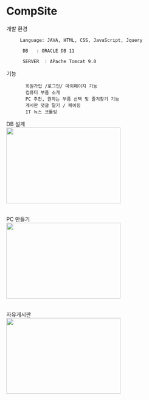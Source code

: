 # CompSite

 
 개발 환경 
           
         Language: JAVA, HTML, CSS, JavaScript, Jquery

          DB   : ORACLE DB 11
          
          SERVER  : APache Tomcat 9.0

            
 기능      
 
           회원가입 /로그인/ 마이페이지 기능 
           컴퓨터 부품 소개 
           PC 추천, 원하는 부품 선택 및 즐겨찾기 기능 
           게시판 댓글 달기 / 페이징 
           IT 뉴스 크롤링
            
DB 설계 
<br>
<img src="https://user-images.githubusercontent.com/70876778/167749295-0734f75b-d662-4569-83f1-4de033d41154.jpg" width="300" height="200" >
<br><br>

PC 만들기
<br>
<img src="https://user-images.githubusercontent.com/70876778/167749297-dc550335-a067-4650-a475-47406a7153b9.jpg" width="300" height="200" >
<br><br>

자유게시판
<br>
<img src="https://user-images.githubusercontent.com/70876778/167749299-c14893d6-8991-42e9-8f5b-e48ae2a510ef.jpg" width="300" height="200" >
<br><br>




             
